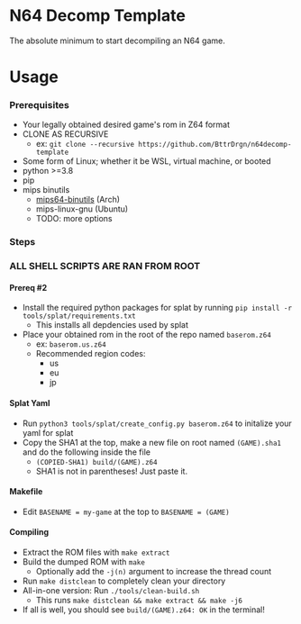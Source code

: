 # N64 Decomp Template

The absolute minimum to start decompiling an N64 game.

# Usage
### Prerequisites
- Your legally obtained desired game's rom in Z64 format
- CLONE AS RECURSIVE
    - ex: `git clone --recursive https://github.com/BttrDrgn/n64decomp-template`
- Some form of Linux; whether it be WSL, virtual machine, or booted
- python >=3.8
- pip
- mips binutils
    - [mips64-binutils](https://aur.archlinux.org/packages/mips64-elf-binutils) (Arch)
    - mips-linux-gnu (Ubuntu)
    - TODO: more options

### Steps
### ALL SHELL SCRIPTS ARE RAN FROM ROOT
#### Prereq #2
- Install the required python packages for splat by running `pip install -r tools/splat/requirements.txt`
    - This installs all depdencies used by splat
- Place your obtained rom in the root of the repo named `baserom.z64`
    - ex: `baserom.us.z64`
    - Recommended region codes:
        - us
        - eu
        - jp

#### Splat Yaml
- Run `python3 tools/splat/create_config.py baserom.z64` to initalize your yaml for splat
- Copy the SHA1 at the top, make a new file on root named `(GAME).sha1` and do the following inside the file
    - `(COPIED-SHA1) build/(GAME).z64`
    - SHA1 is not in parentheses! Just paste it.

#### Makefile
- Edit `BASENAME = my-game` at the top to `BASENAME = (GAME)`

#### Compiling
- Extract the ROM files with `make extract`
- Build the dumped ROM with `make`
    - Optionally add the `-j(n)` argument to increase the thread count
- Run `make distclean` to completely clean your directory
- All-in-one version: Run `./tools/clean-build.sh`
    - This runs `make distclean && make extract && make -j6`
- If all is well, you should see `build/(GAME).z64: OK` in the terminal!